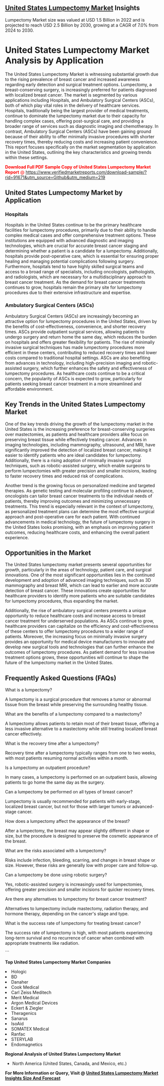 <h2><a href="https://www.verifiedmarketreports.com/download-sample/?rid=91671&amp;utm_source=Github&amp;utm_medium=219" target="_blank">United States Lumpectomy Market</a> Insights</h2><p>Lumpectomy Market size was valued at USD 1.5 Billion in 2022 and is projected to reach USD 2.5 Billion by 2030, growing at a CAGR of 7.0% from 2024 to 2030.</p><p> <h1>United States Lumpectomy Market Analysis by Application</h1> <p>The United States Lumpectomy Market is witnessing substantial growth due to the rising prevalence of breast cancer and increased awareness regarding early detection and surgical treatment options. Lumpectomy, a breast-conserving surgery, is increasingly preferred for patients diagnosed with localized breast cancer. The market is segmented by various applications including Hospitals, and Ambulatory Surgical Centers (ASCs), both of which play vital roles in the delivery of healthcare services. Hospitals, traditionally being the largest provider of medical treatments, continue to dominate the lumpectomy market due to their capacity for handling complex cases, offering post-surgical care, and providing a broader range of services such as diagnostic imaging and chemotherapy. In contrast, Ambulatory Surgical Centers (ASCs) have been gaining ground because of their ability to offer minimally invasive procedures with shorter recovery times, thereby reducing costs and increasing patient convenience. This report focuses specifically on the market segmentation by application in the United States, outlining the key characteristics and growing trends within these settings. <p><span class=""><span style="color: #ff0000;"><strong>Download Full PDF Sample Copy of United States Lumpectomy Market Report</strong> @ </span><a href="https://www.verifiedmarketreports.com/download-sample/?rid=91671&amp;utm_source=Github&amp;utm_medium=219" target="_blank">https://www.verifiedmarketreports.com/download-sample/?rid=91671&amp;utm_source=Github&amp;utm_medium=219</a></span></p></p> <h2>United States Lumpectomy Market by Application</h2> <h3>Hospitals</h3> <p>Hospitals in the United States continue to be the primary healthcare facilities for lumpectomy procedures, primarily due to their ability to handle complex medical cases and offer comprehensive treatment options. These institutions are equipped with advanced diagnostic and imaging technologies, which are crucial for accurate breast cancer staging and determining whether a patient is a candidate for a lumpectomy. Additionally, hospitals provide post-operative care, which is essential for ensuring proper healing and managing potential complications following surgery. Furthermore, hospitals tend to have highly skilled surgical teams and access to a broad range of specialists, including oncologists, pathologists, and radiologists, which are necessary for a multidisciplinary approach to breast cancer treatment. As the demand for breast cancer treatments continues to grow, hospitals remain the primary site for lumpectomy procedures due to their extensive infrastructure and expertise.</p> <h3>Ambulatory Surgical Centers (ASCs)</h3> <p>Ambulatory Surgical Centers (ASCs) are increasingly becoming an attractive option for lumpectomy procedures in the United States, driven by the benefits of cost-effectiveness, convenience, and shorter recovery times. ASCs provide outpatient surgical services, allowing patients to undergo surgery and return home the same day, which reduces the burden on hospitals and offers greater flexibility for patients. The rise of minimally invasive surgical techniques has made lumpectomy procedures more efficient in these centers, contributing to reduced recovery times and lower costs compared to traditional hospital settings. ASCs are also benefiting from advances in technology, including high-precision imaging and robotic-assisted surgery, which further enhances the safety and effectiveness of lumpectomy procedures. As healthcare costs continue to be a critical concern, the popularity of ASCs is expected to grow, particularly for patients seeking breast cancer treatment in a more streamlined and affordable environment.</p> <h2>Key Trends in the United States Lumpectomy Market</h2> <p>One of the key trends driving the growth of the lumpectomy market in the United States is the increasing preference for breast-conserving surgeries over mastectomies, as patients and healthcare providers alike focus on preserving breast tissue while effectively treating cancer. Advances in imaging technologies, including mammography, ultrasound, and MRI, have significantly improved the detection of localized breast cancer, making it easier to identify patients who are ideal candidates for lumpectomy. Additionally, there is a rising adoption of minimally invasive surgical techniques, such as robotic-assisted surgery, which enable surgeons to perform lumpectomies with greater precision and smaller incisions, leading to faster recovery times and reduced risk of complications.</p> <p>Another trend is the growing focus on personalized medicine and targeted therapies. As genetic testing and molecular profiling continue to advance, oncologists can tailor breast cancer treatments to the individual needs of patients, thereby improving outcomes and minimizing unnecessary treatments. This trend is especially relevant in the context of lumpectomy, as personalized treatment plans can determine the most effective surgical approach and post-operative care for each patient. With continued advancements in medical technology, the future of lumpectomy surgery in the United States looks promising, with an emphasis on improving patient outcomes, reducing healthcare costs, and enhancing the overall patient experience.</p> <h2>Opportunities in the Market</h2> <p>The United States lumpectomy market presents several opportunities for growth, particularly in the areas of technology, patient care, and surgical innovations. One of the most significant opportunities lies in the continued development and adoption of advanced imaging techniques, such as 3D mammography and breast MRI, which can lead to earlier and more accurate detection of breast cancer. These innovations create opportunities for healthcare providers to identify more patients who are suitable candidates for lumpectomy procedures, thus expanding the market.</p> <p>Additionally, the rise of ambulatory surgical centers presents a unique opportunity to reduce healthcare costs and increase access to breast cancer treatment for underserved populations. As ASCs continue to grow, healthcare providers can capitalize on the efficiency and cost-effectiveness of these centers to offer lumpectomy procedures to a wider range of patients. Moreover, the increasing focus on minimally invasive surgery provides an opportunity for medical device manufacturers to innovate and develop new surgical tools and technologies that can further enhance the outcomes of lumpectomy procedures. As patient demand for less invasive treatment options grows, these opportunities will continue to shape the future of the lumpectomy market in the United States.</p> <h2>Frequently Asked Questions (FAQs)</h2> <p>What is a lumpectomy?</p> <p>A lumpectomy is a surgical procedure that removes a tumor or abnormal tissue from the breast while preserving the surrounding healthy tissue.</p> <p>What are the benefits of a lumpectomy compared to a mastectomy?</p> <p>A lumpectomy allows patients to retain most of their breast tissue, offering a less invasive alternative to a mastectomy while still treating localized breast cancer effectively.</p> <p>What is the recovery time after a lumpectomy?</p> <p>Recovery time after a lumpectomy typically ranges from one to two weeks, with most patients resuming normal activities within a month.</p> <p>Is a lumpectomy an outpatient procedure?</p> <p>In many cases, a lumpectomy is performed on an outpatient basis, allowing patients to go home the same day as the surgery.</p> <p>Can a lumpectomy be performed on all types of breast cancer?</p> <p>Lumpectomy is usually recommended for patients with early-stage, localized breast cancer, but not for those with larger tumors or advanced-stage cancer.</p> <p>How does a lumpectomy affect the appearance of the breast?</p> <p>After a lumpectomy, the breast may appear slightly different in shape or size, but the procedure is designed to preserve the cosmetic appearance of the breast.</p> <p>What are the risks associated with a lumpectomy?</p> <p>Risks include infection, bleeding, scarring, and changes in breast shape or size. However, these risks are generally low with proper care and follow-up.</p> <p>Can a lumpectomy be done using robotic surgery?</p> <p>Yes, robotic-assisted surgery is increasingly used for lumpectomies, offering greater precision and smaller incisions for quicker recovery times.</p> <p>Are there any alternatives to lumpectomy for breast cancer treatment?</p> <p>Alternatives to lumpectomy include mastectomy, radiation therapy, and hormone therapy, depending on the cancer's stage and type.</p> <p>What is the success rate of lumpectomy for treating breast cancer?</p> <p>The success rate of lumpectomy is high, with most patients experiencing long-term survival and no recurrence of cancer when combined with appropriate treatments like radiation.</p> ```</p><p><strong>Top United States Lumpectomy Market Companies</strong></p><div data-test-id=""><p><li>Hologic</li><li> BD</li><li> Danaher</li><li> Cook Medical</li><li> Carl Zeiss Meditech</li><li> Merit Medical</li><li> Argon Medical Devices</li><li> Eckert & Ziegler</li><li> Theragenics</li><li> Sanarus</li><li> IsoAid</li><li> SOMATEX Medical</li><li> Ranfac</li><li> STERYLAB</li><li> Endomagnetics</li></p><div><strong>Regional Analysis of&nbsp;United States Lumpectomy Market</strong></div><ul><li dir="ltr"><p dir="ltr">North America&nbsp;(United States, Canada, and Mexico, etc.)</p></li></ul><p><strong>For More Information or Query, Visit @&nbsp;</strong><strong><a href="https://www.verifiedmarketreports.com/product/global-lumpectomy-market-growth-status-and-outlook-2019-2024/?utm_source=Github&amp;utm_medium=219" target="_blank">United States Lumpectomy Market Insights Size And Forecast</a></strong></p></div>
